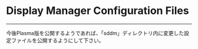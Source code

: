 # Display Manager Configuration Files
-----
今後Plasma版を公開するようであれば、「sddm」ディレクトリ内に変更した設定ファイルを公開するようにして下さい。
